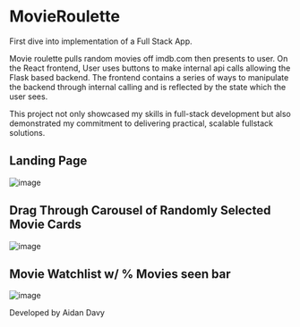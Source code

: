# MovieRoulette 

First dive into implementation of a Full Stack App.

Movie roulette pulls random movies off imdb.com then presents to user. On the React frontend, User uses buttons to make internal api calls allowing the Flask based backend. The frontend contains a series of ways to manipulate the backend through internal calling and is reflected by the state which the user sees.

This project not only showcased my skills in full-stack development but also demonstrated my commitment to delivering practical, scalable fullstack solutions.

## Landing Page

![image](https://github.com/Adavy561/MovieRoulette/assets/93549360/542b58c5-d0af-4ee7-b2f8-3a46c69eacf3)

## Drag Through Carousel of Randomly Selected Movie Cards

![image](https://github.com/Adavy561/MovieRoulette/assets/93549360/7e32a34f-86e8-4a85-9317-73988b7c11eb)

## Movie Watchlist w/ % Movies seen bar

![image](https://github.com/Adavy561/MovieRoulette/assets/93549360/61635bcc-459a-4252-a364-f1f94b05dc71)

Developed by Aidan Davy
